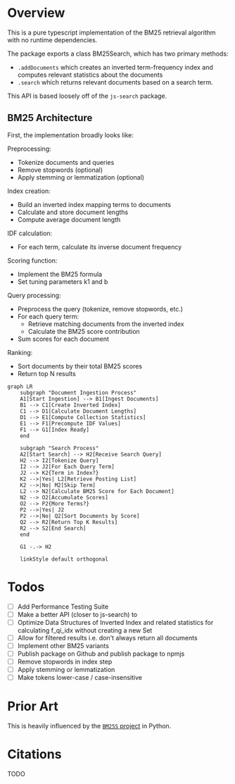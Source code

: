 # Overview

This is a pure typescript implementation of the BM25 retrieval algorithm with no runtime dependencies.

The package exports a class BM25Search, which has two primary methods:

- `.addDocuments` which creates an inverted term-frequency index and computes relevant statistics about the documents
- `.search` which returns relevant documents based on a search term.

This API is based loosely off of the `js-search` package.

## BM25 Architecture

First, the implementation broadly looks like:

Preprocessing:

- Tokenize documents and queries
- Remove stopwords (optional)
- Apply stemming or lemmatization (optional)

Index creation:

- Build an inverted index mapping terms to documents
- Calculate and store document lengths
- Compute average document length

IDF calculation:

- For each term, calculate its inverse document frequency

Scoring function:

- Implement the BM25 formula
- Set tuning parameters k1 and b

Query processing:

- Preprocess the query (tokenize, remove stopwords, etc.)
- For each query term:
  - Retrieve matching documents from the inverted index
  - Calculate the BM25 score contribution
- Sum scores for each document

Ranking:

- Sort documents by their total BM25 scores
- Return top N results

```mermaid
graph LR
    subgraph "Document Ingestion Process"
    A1[Start Ingestion] --> B1[Ingest Documents]
    B1 --> C1[Create Inverted Index]
    C1 --> D1[Calculate Document Lengths]
    D1 --> E1[Compute Collection Statistics]
    E1 --> F1[Precompute IDF Values]
    F1 --> G1[Index Ready]
    end

    subgraph "Search Process"
    A2[Start Search] --> H2[Receive Search Query]
    H2 --> I2[Tokenize Query]
    I2 --> J2[For Each Query Term]
    J2 --> K2{Term in Index?}
    K2 -->|Yes| L2[Retrieve Posting List]
    K2 -->|No| M2[Skip Term]
    L2 --> N2[Calculate BM25 Score for Each Document]
    N2 --> O2[Accumulate Scores]
    O2 --> P2{More Terms?}
    P2 -->|Yes| J2
    P2 -->|No| Q2[Sort Documents by Score]
    Q2 --> R2[Return Top K Results]
    R2 --> S2[End Search]
    end

    G1 -.-> H2

    linkStyle default orthogonal
```

# Todos

- [ ] Add Performance Testing Suite
- [ ] Make a better API (closer to js-search) to
- [ ] Optimize Data Structures of Inverted Index and related statistics for calculating f_qi_idx without creating a new Set
- [ ] Allow for filtered results i.e. don't always return all documents
- [ ] Implement other BM25 variants
- [ ] Publish package on Github and publish package to npmjs
- [ ] Remove stopwords in index step
- [ ] Apply stemming or lemmatization
- [ ] Make tokens lower-case / case-insensitive

# Prior Art

This is heavily influenced by the [`BM25S` project](https://github.com/xhluca/bm25s) in Python.

# Citations

TODO
